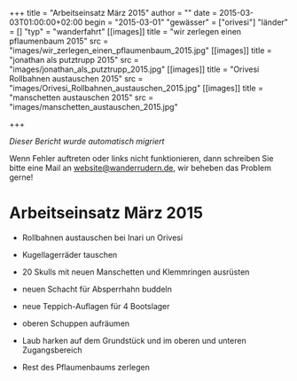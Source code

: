+++
title = "Arbeitseinsatz März 2015"
author = ""
date = 2015-03-03T01:00:00+02:00
begin = "2015-03-01"
"gewässer" = ["orivesi"]
"länder" = []
"typ" = "wanderfahrt"
[[images]]
title = "wir zerlegen einen pflaumenbaum 2015"
src = "images/wir_zerlegen_einen_pflaumenbaum_2015.jpg"
[[images]]
title = "jonathan als putztrupp 2015"
src = "images/jonathan_als_putztrupp_2015.jpg"
[[images]]
title = "Orivesi Rollbahnen austauschen 2015"
src = "images/Orivesi_Rollbahnen_austauschen_2015.jpg"
[[images]]
title = "manschetten austauschen 2015"
src = "images/manschetten_austauschen_2015.jpg"

+++


*Dieser Bericht wurde automatisch migriert*

Wenn Fehler auftreten oder links nicht funktionieren, dann schreiben Sie bitte eine Mail an website@wanderrudern.de, wir beheben das Problem gerne!



# Arbeitseinsatz März 2015


- Rollbahnen austauschen bei Inari un Orivesi

- Kugellagerräder tauschen

- 20 Skulls mit neuen Manschetten und Klemmringen ausrüsten

- neuen Schacht für Absperrhahn buddeln

- neue Teppich-Auflagen für 4 Bootslager

- oberen Schuppen aufräumen

- Laub harken auf dem Grundstück und im oberen und unteren Zugangsbereich

- Rest des Pflaumenbaums zerlegen